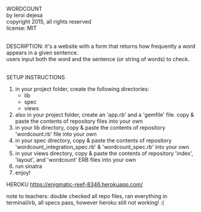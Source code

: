 WORDCOUNT<br>
by leroi dejesa<br>
copyright 2015, all rights reserved<br>
license: MIT<br><br>

DESCRIPTION: it's a website with a form that returns how frequently a word appears in a given sentence. <br>
users input both the word and the sentence (or string of words) to check.<br><br>

SETUP INSTRUCTIONS<br>
1. in your project folder, create the following directories:<br>
    - lib<br>
    - spec<br>
    - views<br>
2. also in your project folder, create an 'app.rb' and a 'gemfile' file. copy & paste the contents of repository files into your own<br>
3. in your lib directory, copy & paste the contents of repository 'wordcount.rb' file into your own<br>
4. in your spec directory, copy & paste the contents of repository 'wordcount_integration_spec.rb' & 'wordcount_spec.rb' into your own<br>
5. in your views directory, copy & paste the contents of repository 'index', 'layout', and 'wordcount' ERB files into your own<br>
6. run sinatra<br>
7. enjoy!

HEROKU
https://enigmatic-reef-8346.herokuapp.com/

note to teachers: double checked all repo files, ran everything in terminal/irb, all specs pass, however heroku still not working! :( 
